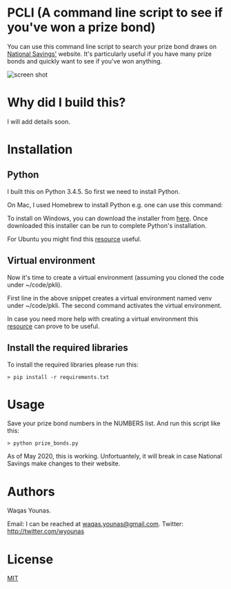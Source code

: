 # PCLI (A command line script to see if you've won a prize bond) 

You can use this command line script to search your prize bond draws on [National Savings'](http://savings.gov.pk/draw-search/) website. It's particularly useful if you have many prize bonds and quickly want to see if you've won anything. 

![screen shot](https://drive.google.com/open?id=1AZeq2ryGThqeFS6wPuI_1DRSD-C2shWC)

# Why did I build this?

I will add details soon.




# Installation

## Python

I built this on Python 3.4.5. So first we need to install Python.

On Mac, I used Homebrew to install Python e.g. one can use this command:

To install on Windows, you can download the installer from  [here](https://www.python.org/downloads/windows/). Once downloaded this installer can be run to complete Python's installation.

For Ubuntu you might find this  [resource](https://askubuntu.com/questions/802279/how-to-install-python-3-4-5-from-apt)  useful.

## Virtual environment

Now it's time to create a virtual environment (assuming you cloned the code under ~/code/pkli).

First line in the above snippet creates a virtual environment named venv under ~/code/pkli. The second command activates the virtual environment.

In case you need more help with creating a virtual environment this  [resource](https://docs.python.org/3/library/venv.html)  can prove to be useful.

## Install the required libraries

To install the required libraries please run this:

`> pip install -r requirements.txt`

# Usage

Save your prize bond numbers in the NUMBERS list. And run this script like this:

    > python prize_bonds.py

As of May 2020, this is working. Unfortuantely, it will break in case National Savings make changes to their website. 

# Authors

Waqas Younas. 

Email: I can be reached at waqas.younas@gmail.com. 
Twitter: http://twitter.com/wyounas


# License


[MIT](https://choosealicense.com/licenses/mit/)